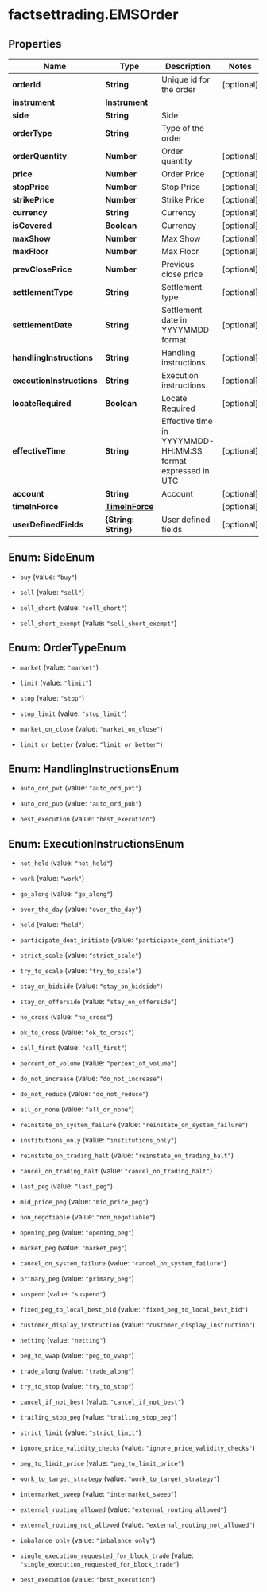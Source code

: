 # factsettrading.EMSOrder

## Properties

Name | Type | Description | Notes
------------ | ------------- | ------------- | -------------
**orderId** | **String** | Unique id for the order | [optional] 
**instrument** | [**Instrument**](Instrument.md) |  | 
**side** | **String** | Side | 
**orderType** | **String** | Type of the order | 
**orderQuantity** | **Number** | Order quantity | [optional] 
**price** | **Number** | Order Price | [optional] 
**stopPrice** | **Number** | Stop Price | [optional] 
**strikePrice** | **Number** | Strike Price | [optional] 
**currency** | **String** | Currency | [optional] 
**isCovered** | **Boolean** | Currency | [optional] 
**maxShow** | **Number** | Max Show | [optional] 
**maxFloor** | **Number** | Max Floor | [optional] 
**prevClosePrice** | **Number** | Previous close price | [optional] 
**settlementType** | **String** | Settlement type | [optional] 
**settlementDate** | **String** | Settlement date in YYYYMMDD format | [optional] 
**handlingInstructions** | **String** | Handling instructions | [optional] 
**executionInstructions** | **String** | Execution instructions | [optional] 
**locateRequired** | **Boolean** | Locate Required | [optional] 
**effectiveTime** | **String** | Effective time in YYYYMMDD-HH:MM:SS format expressed in UTC | [optional] 
**account** | **String** | Account | [optional] 
**timeInForce** | [**TimeInForce**](TimeInForce.md) |  | [optional] 
**userDefinedFields** | **{String: String}** | User defined fields | [optional] 



## Enum: SideEnum


* `buy` (value: `"buy"`)

* `sell` (value: `"sell"`)

* `sell_short` (value: `"sell_short"`)

* `sell_short_exempt` (value: `"sell_short_exempt"`)





## Enum: OrderTypeEnum


* `market` (value: `"market"`)

* `limit` (value: `"limit"`)

* `stop` (value: `"stop"`)

* `stop_limit` (value: `"stop_limit"`)

* `market_on_close` (value: `"market_on_close"`)

* `limit_or_better` (value: `"limit_or_better"`)





## Enum: HandlingInstructionsEnum


* `auto_ord_pvt` (value: `"auto_ord_pvt"`)

* `auto_ord_pub` (value: `"auto_ord_pub"`)

* `best_execution` (value: `"best_execution"`)





## Enum: ExecutionInstructionsEnum


* `not_held` (value: `"not_held"`)

* `work` (value: `"work"`)

* `go_along` (value: `"go_along"`)

* `over_the_day` (value: `"over_the_day"`)

* `held` (value: `"held"`)

* `participate_dont_initiate` (value: `"participate_dont_initiate"`)

* `strict_scale` (value: `"strict_scale"`)

* `try_to_scale` (value: `"try_to_scale"`)

* `stay_on_bidside` (value: `"stay_on_bidside"`)

* `stay_on_offerside` (value: `"stay_on_offerside"`)

* `no_cross` (value: `"no_cross"`)

* `ok_to_cross` (value: `"ok_to_cross"`)

* `call_first` (value: `"call_first"`)

* `percent_of_volume` (value: `"percent_of_volume"`)

* `do_not_increase` (value: `"do_not_increase"`)

* `do_not_reduce` (value: `"do_not_reduce"`)

* `all_or_none` (value: `"all_or_none"`)

* `reinstate_on_system_failure` (value: `"reinstate_on_system_failure"`)

* `institutions_only` (value: `"institutions_only"`)

* `reinstate_on_trading_halt` (value: `"reinstate_on_trading_halt"`)

* `cancel_on_trading_halt` (value: `"cancel_on_trading_halt"`)

* `last_peg` (value: `"last_peg"`)

* `mid_price_peg` (value: `"mid_price_peg"`)

* `non_negotiable` (value: `"non_negotiable"`)

* `opening_peg` (value: `"opening_peg"`)

* `market_peg` (value: `"market_peg"`)

* `cancel_on_system_failure` (value: `"cancel_on_system_failure"`)

* `primary_peg` (value: `"primary_peg"`)

* `suspend` (value: `"suspend"`)

* `fixed_peg_to_local_best_bid` (value: `"fixed_peg_to_local_best_bid"`)

* `customer_display_instruction` (value: `"customer_display_instruction"`)

* `netting` (value: `"netting"`)

* `peg_to_vwap` (value: `"peg_to_vwap"`)

* `trade_along` (value: `"trade_along"`)

* `try_to_stop` (value: `"try_to_stop"`)

* `cancel_if_not_best` (value: `"cancel_if_not_best"`)

* `trailing_stop_peg` (value: `"trailing_stop_peg"`)

* `strict_limit` (value: `"strict_limit"`)

* `ignore_price_validity_checks` (value: `"ignore_price_validity_checks"`)

* `peg_to_limit_price` (value: `"peg_to_limit_price"`)

* `work_to_target_strategy` (value: `"work_to_target_strategy"`)

* `intermarket_sweep` (value: `"intermarket_sweep"`)

* `external_routing_allowed` (value: `"external_routing_allowed"`)

* `external_routing_not_allowed` (value: `"external_routing_not_allowed"`)

* `imbalance_only` (value: `"imbalance_only"`)

* `single_execution_requested_for_block_trade` (value: `"single_execution_requested_for_block_trade"`)

* `best_execution` (value: `"best_execution"`)




